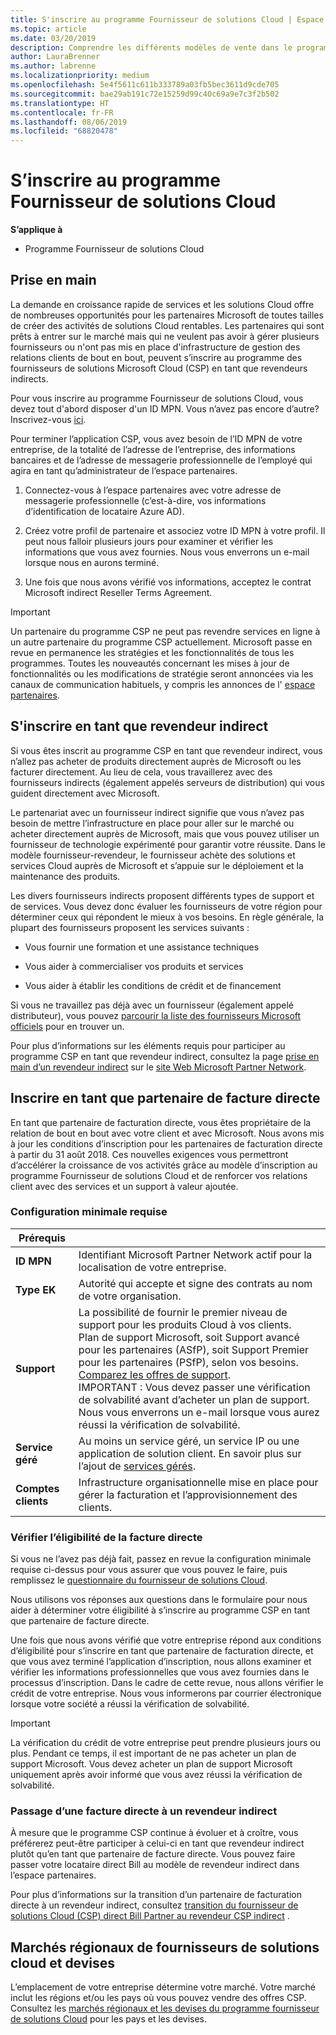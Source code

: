 ```yaml
---
title: S'inscrire au programme Fournisseur de solutions Cloud | Espace partenaires
ms.topic: article
ms.date: 03/20/2019
description: Comprendre les différents modèles de vente dans le programme Fournisseur de solutions Cloud et déterminer celui qui convient le mieux à votre entreprise.
author: LauraBrenner
ms.author: labrenne
ms.localizationpriority: medium
ms.openlocfilehash: 5e4f5611c611b333789a03fb5bec3611d9cde705
ms.sourcegitcommit: bae29ab191c72e15259d99c40c69a9e7c3f2b502
ms.translationtype: HT
ms.contentlocale: fr-FR
ms.lasthandoff: 08/06/2019
ms.locfileid: "68820478"
---
```

# <a name="enroll-in-the-cloud-solution-provider-program"></a>S’inscrire au programme Fournisseur de solutions Cloud

**S’applique à**

- Programme Fournisseur de solutions Cloud  

## <a name="get-started"></a>Prise en main

La demande en croissance rapide de services et les solutions Cloud offre de nombreuses opportunités pour les partenaires Microsoft de toutes tailles de créer des activités de solutions Cloud rentables. Les partenaires qui sont prêts à entrer sur le marché mais qui ne veulent pas avoir à gérer plusieurs fournisseurs ou n'ont pas mis en place d'infrastructure de gestion des relations clients de bout en bout, peuvent s’inscrire au programme des fournisseurs de solutions Microsoft Cloud (CSP) en tant que revendeurs indirects.

Pour vous inscrire au programme Fournisseur de solutions Cloud, vous devez tout d'abord disposer d'un ID MPN. Vous n’avez pas encore d’autre? Inscrivez-vous [ici](https://epe.mspartner.microsoft.com/EPE/portal/en-US?partnerid=).

Pour terminer l’application CSP, vous avez besoin de l’ID MPN de votre entreprise, de la totalité de l’adresse de l’entreprise, des informations bancaires et de l’adresse de messagerie professionnelle de l’employé qui agira en tant qu’administrateur de l’espace partenaires.

1. Connectez-vous à l’espace partenaires avec votre adresse de messagerie professionnelle (c’est-à-dire, vos informations d’identification de locataire Azure AD).

2. Créez votre profil de partenaire et associez votre ID MPN à votre profil.
Il peut nous falloir plusieurs jours pour examiner et vérifier les informations que vous avez fournies. Nous vous enverrons un e-mail lorsque nous en aurons terminé.

3. Une fois que nous avons vérifié vos informations, acceptez le contrat Microsoft indirect Reseller Terms Agreement.

> [!IMPORTANT]  
> Un partenaire du programme CSP ne peut pas revendre services en ligne à un autre partenaire du programme CSP actuellement. Microsoft passe en revue en permanence les stratégies et les fonctionnalités de tous les programmes. Toutes les nouveautés concernant les mises à jour de fonctionnalités ou les modifications de stratégie seront annoncées via les canaux de communication habituels, y compris les annonces de l' [espace partenaires](https://partner.microsoft.com/pcv/announcements).

## <a name="enroll-as-an-indirect-reseller"></a>S'inscrire en tant que revendeur indirect

Si vous êtes inscrit au programme CSP en tant que revendeur indirect, vous n’allez pas acheter de produits directement auprès de Microsoft ou les facturer directement. Au lieu de cela, vous travaillerez avec des fournisseurs indirects (également appelés serveurs de distribution) qui vous guident directement avec Microsoft.

Le partenariat avec un fournisseur indirect signifie que vous n’avez pas besoin de mettre l’infrastructure en place pour aller sur le marché ou acheter directement auprès de Microsoft, mais que vous pouvez utiliser un fournisseur de technologie expérimenté pour garantir votre réussite. Dans le modèle fournisseur-revendeur, le fournisseur achète des solutions et services Cloud auprès de Microsoft et s’appuie sur le déploiement et la maintenance des produits.

Les divers fournisseurs indirects proposent différents types de support et de services. Vous devez donc évaluer les fournisseurs de votre région pour déterminer ceux qui répondent le mieux à vos besoins. En règle générale, la plupart des fournisseurs proposent les services suivants :

- Vous fournir une formation et une assistance techniques

- Vous aider à commercialiser vos produits et services

- Vous aider à établir les conditions de crédit et de financement

Si vous ne travaillez pas déjà avec un fournisseur (également appelé distributeur), vous pouvez [parcourir la liste des fournisseurs Microsoft officiels](https://partnercenter.microsoft.com/partner/find-a-provider) pour en trouver un.

Pour plus d’informations sur les éléments requis pour participer au programme CSP en tant que revendeur indirect, consultez la page [prise en main d’un revendeur indirect](https://partner.microsoft.com/cloud-solution-provider/whats-required) sur le [site Web Microsoft Partner Network](https://partner.microsoft.com/). 

## <a name="enroll-as-a-direct-bill-partner"></a>Inscrire en tant que partenaire de facture directe

En tant que partenaire de facturation directe, vous êtes propriétaire de la relation de bout en bout avec votre client et avec Microsoft. Nous avons mis à jour les conditions d’inscription pour les partenaires de facturation directe à partir du 31 août 2018. Ces nouvelles exigences vous permettront d’accélérer la croissance de vos activités grâce au modèle d’inscription au programme Fournisseur de solutions Cloud et de renforcer vos relations client avec des services et un support à valeur ajoutée. 

### <a name="minimum-requirements"></a>Configuration minimale requise

|**Prérequis**|                             |
|--------------------------------|--------------------------------------------------------------|
|**ID MPN**   |Identifiant Microsoft Partner Network actif pour la localisation de votre entreprise.    |
|**Type EK**   |Autorité qui accepte et signe des contrats au nom de votre organisation.|
|**Support**   |La possibilité de fournir le premier niveau de support pour les produits Cloud à vos clients. <br>Plan de support Microsoft, soit Support avancé pour les partenaires (ASfP), soit Support Premier pour les partenaires (PSfP), selon vos besoins. [Comparez les offres de support](https://partner.microsoft.com/support/partnersupport).<br> IMPORTANT : Vous devez passer une vérification de solvabilité avant d’acheter un plan de support. Nous vous enverrons un e-mail lorsque vous aurez réussi la vérification de solvabilité. |
|**Service géré**   |Au moins un service géré, un service IP ou une application de solution client. En savoir plus sur l’ajout de [services gérés](https://partner.microsoft.com/business-opportunities/managed-services-provider).|
|**Comptes clients** |Infrastructure organisationnelle mise en place pour gérer la facturation et l’approvisionnement des clients.

### <a name="verify-direct-bill-eligibility"></a>Vérifier l’éligibilité de la facture directe

Si vous ne l’avez pas déjà fait, passez en revue la configuration minimale requise ci-dessus pour vous assurer que vous pouvez le faire, puis remplissez le [questionnaire du fournisseur de solutions Cloud](https://partner.microsoft.com/cloud-solution-provider/assessment).

Nous utilisons vos réponses aux questions dans le formulaire pour nous aider à déterminer votre éligibilité à s’inscrire au programme CSP en tant que partenaire de facture directe.

Une fois que nous avons vérifié que votre entreprise répond aux conditions d’éligibilité pour s’inscrire en tant que partenaire de facturation directe, et que vous avez terminé l’application d’inscription, nous allons examiner et vérifier les informations professionnelles que vous avez fournies dans le processus d’inscription. Dans le cadre de cette revue, nous allons vérifier le crédit de votre entreprise. Nous vous informerons par courrier électronique lorsque votre société a réussi la vérification de solvabilité.

>[!IMPORTANT]
>La vérification du crédit de votre entreprise peut prendre plusieurs jours ou plus. Pendant ce temps, il est important de ne pas acheter un plan de support Microsoft. Vous devez acheter un plan de support Microsoft uniquement après avoir informé que vous avez réussi la vérification de solvabilité.

### <a name="transition-from-direct-bill-to-indirect-reseller"></a>Passage d’une facture directe à un revendeur indirect

À mesure que le programme CSP continue à évoluer et à croître, vous préférerez peut-être participer à celui-ci en tant que revendeur indirect plutôt qu’en tant que partenaire de facture directe. Vous pouvez faire passer votre locataire direct Bill au modèle de revendeur indirect dans l’espace partenaires.

Pour plus d’informations sur la transition d’un partenaire de facturation directe à un revendeur indirect, consultez [transition du fournisseur de solutions Cloud (CSP) direct Bill Partner au revendeur CSP indirect](transition-direct-to-indirect.md) .

## <a name="csp-regional-markets-and-currencies"></a>Marchés régionaux de fournisseurs de solutions cloud et devises

L’emplacement de votre entreprise détermine votre marché. Votre marché inclut les régions et/ou les pays où vous pouvez vendre des offres CSP. Consultez les [marchés régionaux et les devises du programme fournisseur de solutions Cloud](regional-authorization-overview.md) pour les pays et les devises.

